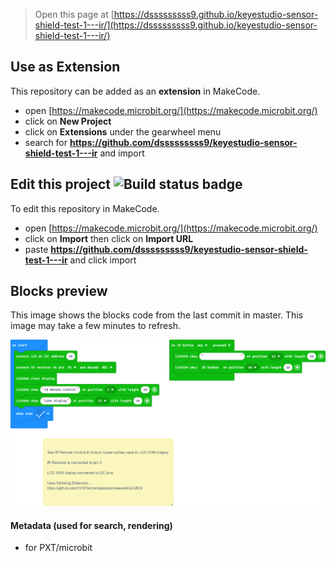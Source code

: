 
> Open this page at [https://dsssssssss9.github.io/keyestudio-sensor-shield-test-1---ir/](https://dsssssssss9.github.io/keyestudio-sensor-shield-test-1---ir/)

## Use as Extension

This repository can be added as an **extension** in MakeCode.

* open [https://makecode.microbit.org/](https://makecode.microbit.org/)
* click on **New Project**
* click on **Extensions** under the gearwheel menu
* search for **https://github.com/dsssssssss9/keyestudio-sensor-shield-test-1---ir** and import

## Edit this project ![Build status badge](https://github.com/dsssssssss9/keyestudio-sensor-shield-test-1---ir/workflows/MakeCode/badge.svg)

To edit this repository in MakeCode.

* open [https://makecode.microbit.org/](https://makecode.microbit.org/)
* click on **Import** then click on **Import URL**
* paste **https://github.com/dsssssssss9/keyestudio-sensor-shield-test-1---ir** and click import

## Blocks preview

This image shows the blocks code from the last commit in master.
This image may take a few minutes to refresh.

![A rendered view of the blocks](https://github.com/dsssssssss9/keyestudio-sensor-shield-test-1---ir/raw/master/.github/makecode/blocks.png)

#### Metadata (used for search, rendering)

* for PXT/microbit
<script src="https://makecode.com/gh-pages-embed.js"></script><script>makeCodeRender("{{ site.makecode.home_url }}", "{{ site.github.owner_name }}/{{ site.github.repository_name }}");</script>
